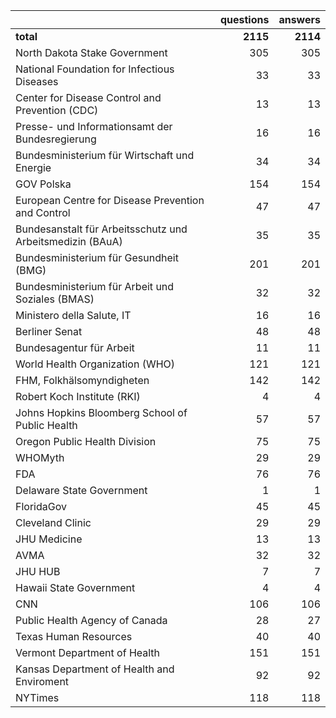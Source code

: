 |                                                           |   questions |   answers |
|:----------------------------------------------------------|------------:|----------:|
| **total**                         |          **2115** |       **2114** |
| North Dakota Stake Government                             |         305 |       305 |
| National Foundation for Infectious Diseases               |          33 |        33 |
| Center for Disease Control and Prevention (CDC)           |          13 |        13 |
| Presse- und Informationsamt der Bundesregierung           |          16 |        16 |
| Bundesministerium für Wirtschaft und Energie              |          34 |        34 |
| GOV Polska                                                |         154 |       154 |
| European Centre for Disease Prevention and Control        |          47 |        47 |
| Bundesanstalt für Arbeitsschutz und Arbeitsmedizin (BAuA) |          35 |        35 |
| Bundesministerium für Gesundheit (BMG)                    |         201 |       201 |
| Bundesministerium für Arbeit und Soziales (BMAS)          |          32 |        32 |
| Ministero della Salute, IT                                |          16 |        16 |
| Berliner Senat                                            |          48 |        48 |
| Bundesagentur für Arbeit                                  |          11 |        11 |
| World Health Organization (WHO)                           |         121 |       121 |
| FHM, Folkhälsomyndigheten                                 |         142 |       142 |
| Robert Koch Institute (RKI)                               |           4 |         4 |
| Johns Hopkins Bloomberg School of Public Health           |          57 |        57 |
| Oregon Public Health Division                             |          75 |        75 |
| WHOMyth                                                   |          29 |        29 |
| FDA                                                       |          76 |        76 |
| Delaware State Government                                 |           1 |         1 |
| FloridaGov                                                |          45 |        45 |
| Cleveland Clinic                                          |          29 |        29 |
| JHU Medicine                                              |          13 |        13 |
| AVMA                                                      |          32 |        32 |
| JHU HUB                                                   |           7 |         7 |
| Hawaii State Government                                   |           4 |         4 |
| CNN                                                       |         106 |       106 |
| Public Health Agency of Canada                            |          28 |        27 |
| Texas Human Resources                                     |          40 |        40 |
| Vermont Department of Health                              |         151 |       151 |
| Kansas Department of Health and Enviroment                |          92 |        92 |
| NYTimes                                                   |         118 |       118 |